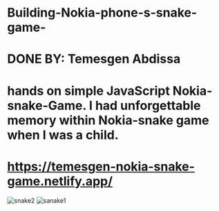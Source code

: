 #  Building-Nokia-phone-s-snake-game-
# DONE BY: Temesgen Abdissa
# hands on simple JavaScript Nokia-snake-Game.  I had unforgettable memory within Nokia-snake game when I was a child. 
# https://temesgen-nokia-snake-game.netlify.app/
  ![snake2](https://github.com/TEMESGENABDISSA/Nokia-phone-Snake-Game/assets/109625337/26eec1ca-9dfe-48e5-98fc-f6d0c163cf42)
![sanake1](https://github.com/TEMESGENABDISSA/Nokia-phone-Snake-Game/assets/109625337/7874bd3f-47c0-460a-81ee-21c6ac73607e)

